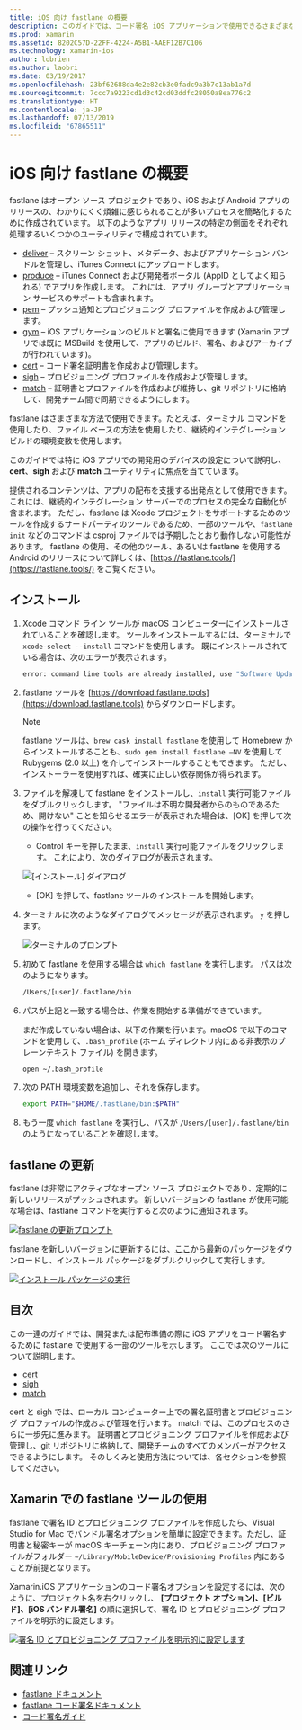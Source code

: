 ```yaml
---
title: iOS 向け fastlane の概要
description: このガイドでは、コード署名 iOS アプリケーションで使用できるさまざまな fastlane ツールを紹介します。 fastlane ツールの更新、インストール、使用方法について説明します。
ms.prod: xamarin
ms.assetid: 8202C57D-22FF-4224-A5B1-AAEF12B7C106
ms.technology: xamarin-ios
author: lobrien
ms.author: laobri
ms.date: 03/19/2017
ms.openlocfilehash: 23bf62688da4e2e82cb3e0fadc9a3b7c13ab1a7d
ms.sourcegitcommit: 7ccc7a9223cd1d3c42cd03ddfc28050a8ea776c2
ms.translationtype: HT
ms.contentlocale: ja-JP
ms.lasthandoff: 07/13/2019
ms.locfileid: "67865511"
---
```

# <a name="introduction-to-fastlane-for-ios"></a>iOS 向け fastlane の概要

fastlane はオープン ソース プロジェクトであり、iOS および Android アプリのリリースの、わかりにくく煩雑に感じられることが多いプロセスを簡略化するために作成されています。 以下のようなアプリ リリースの特定の側面をそれぞれ処理するいくつかのユーティリティで構成されています。

- [deliver](https://github.com/fastlane/fastlane/tree/master/deliver#readme) – スクリーン ショット、メタデータ、およびアプリケーション バンドルを管理し、iTunes Connect にアップロードします。
- [produce](https://github.com/fastlane/fastlane/tree/master/produce#readme) – iTunes Connect および開発者ポータル (AppID としてよく知られる) でアプリを作成します。 これには、アプリ グループとアプリケーション サービスのサポートも含まれます。
- [pem](https://github.com/fastlane/fastlane/tree/master/pem#readme) – プッシュ通知とプロビジョニング プロファイルを作成および管理します。
- [gym](https://github.com/fastlane/fastlane/tree/master/gym#readme) – iOS アプリケーションのビルドと署名に使用できます (Xamarin アプリでは既に MSBuild を使用して、アプリのビルド、署名、およびアーカイブが行われています)。
- [cert](https://github.com/fastlane/fastlane/tree/master/cert#readme) – コード署名証明書を作成および管理します。 
- [sigh](https://github.com/fastlane/fastlane/tree/master/sigh#readme) – プロビジョニング プロファイルを作成および管理します。
- [match](https://github.com/fastlane/fastlane/tree/master/match#readme) – 証明書とプロファイルを作成および維持し、git リポジトリに格納して、開発チーム間で同期できるようにします。

fastlane はさまざまな方法で使用できます。たとえば、ターミナル コマンドを使用したり、ファイル ベースの方法を使用したり、継続的インテグレーション ビルドの環境変数を使用します。 

このガイドでは特に iOS アプリでの開発用のデバイスの設定について説明し、**cert**、**sigh** および **match** ユーティリティに焦点を当てています。 

提供されるコンテンツは、アプリの配布を支援する出発点として使用できます。これには、継続的インテグレーション サーバーでのプロセスの完全な自動化が含まれます。 ただし、fastlane は Xcode プロジェクトをサポートするためのツールを作成するサードパーティのツールであるため、一部のツールや、`fastlane init` などのコマンドは csproj ファイルでは予期したとおり動作しない可能性があります。 fastlane の使用、その他のツール、あるいは fastlane を使用する Android のリリースについて詳しくは、[https://fastlane.tools/](https://fastlane.tools/) をご覧ください。

<a name="Installation" />

## <a name="installation"></a>インストール

1. Xcode コマンド ライン ツールが macOS コンピューターにインストールされていることを確認します。 ツールをインストールするには、ターミナルで `xcode-select --install` コマンドを使用します。 既にインストールされている場合は、次のエラーが表示されます。

    ```bash
    error: command line tools are already installed, use "Software Update" to install updates
    ```

2. fastlane ツールを [https://download.fastlane.tools](https://download.fastlane.tools) からダウンロードします。 

    > [!NOTE]
    > fastlane ツールは、`brew cask install fastlane` を使用して Homebrew からインストールすることも、`sudo gem install fastlane –NV` を使用して Rubygems (2.0 以上) を介してインストールすることもできます。 ただし、インストーラーを使用すれば、確実に正しい依存関係が得られます。 

3. ファイルを解凍して fastlane をインストールし、`install` 実行可能ファイルをダブルクリックします。 "ファイルは不明な開発者からのものであるため、開けない" ことを知らせるエラーが表示された場合は、[OK] を押して次の操作を行ってください。
    - Control キーを押したまま、`install` 実行可能ファイルをクリックします。 これにより、次のダイアログが表示されます。

     ![](images/fastlane-image12.png "[インストール] ダイアログ")

    - [OK] を押して、fastlane ツールのインストールを開始します。

4. ターミナルに次のようなダイアログでメッセージが表示されます。 `y` を押します。

   ![](images/fastlane-image13.png "ターミナルのプロンプト")

5. 初めて fastlane を使用する場合は `which fastlane` を実行します。 パスは次のようになります。 

    ```bash
    /Users/[user]/.fastlane/bin
    ```

6. パスが上記と一致する場合は、作業を開始する準備ができています。

     まだ作成していない場合は、以下の作業を行います。macOS で以下のコマンドを使用して、`.bash_profile` (ホーム ディレクトリ内にある非表示のプレーンテキスト ファイル) を開きます。

    ```bash
    open ~/.bash_profile
    ```

7. 次の PATH 環境変数を追加し、それを保存します。 

    ```bash
    export PATH="$HOME/.fastlane/bin:$PATH"
    ```

8.  もう一度 `which fastlane` を実行し、パスが `/Users/[user]/.fastlane/bin` のようになっていることを確認します。


## <a name="updating-fastlane"></a>fastlane の更新

fastlane は非常にアクティブなオープン ソース プロジェクトであり、定期的に新しいリリースがプッシュされます。 新しいバージョンの fastlane が使用可能な場合は、fastlane コマンドを実行すると次のように通知されます。

[![](images/fastlane-image0.png "fastlane の更新プロンプト")](images/fastlane-image0.png#lightbox)


fastlane を新しいバージョンに更新するには、[ここ](https://download.fastlane.tools)から最新のパッケージをダウンロードし、インストール パッケージをダブルクリックして実行します。

[![](images/fastlane-image0a.png "インストール パッケージの実行")](images/fastlane-image0a.png#lightbox)


## <a name="contents"></a>目次

この一連のガイドでは、開発または配布準備の際に iOS アプリをコード署名するために fastlane で使用する一部のツールを示します。 ここでは次のツールについて説明します。

- [cert](~/ios/deploy-test/provisioning/fastlane/cert.md)
- [sigh](~/ios/deploy-test/provisioning/fastlane/sigh.md)
- [match](~/ios/deploy-test/provisioning/fastlane/match.md)

cert と sigh では、ローカル コンピューター上での署名証明書とプロビジョニング プロファイルの作成および管理を行います。 match では、このプロセスのさらに一歩先に進みます。 証明書とプロビジョニング プロファイルを作成および管理し、git リポジトリに格納して、開発チームのすべてのメンバーがアクセスできるようにします。 そのしくみと使用方法については、各セクションを参照してください。

## <a name="using-fastlane-tools-with-xamarin"></a>Xamarin での fastlane ツールの使用

fastlane で署名 ID とプロビジョニング プロファイルを作成したら、Visual Studio for Mac でバンドル署名オプションを簡単に設定できます。ただし、証明書と秘密キーが macOS キーチェーン内にあり、プロビジョニング プロファイルがフォルダー `~/Library/MobileDevice/Provisioning Profiles` 内にあることが前提となります。

Xamarin.iOS アプリケーションのコード署名オプションを設定するには、次のように、プロジェクト名を右クリックし、 **[プロジェクト オプション]、[ビルド]、[iOS バンドル署名]** の順に選択して、署名 ID とプロビジョニング プロファイルを明示的に設定します。

[![](images/fastlane-image11.png "署名 ID とプロビジョニング プロファイルを明示的に設定します")](images/fastlane-image11.png#lightbox)

## <a name="related-links"></a>関連リンク

- [fastlane ドキュメント](https://fastlane.tools/)
- [fastlane コード署名ドキュメント](https://docs.fastlane.tools/codesigning/getting-started/)
- [コード署名ガイド](https://codesigning.guide/)
